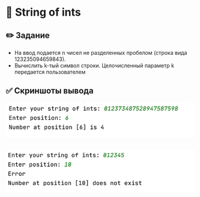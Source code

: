 # :1234: String of ints
## :pencil2: Задание
* На ввод подается n чисел не разделенных пробелом (строка вида 123235094659843). 
* Вычислить k-тый символ строки. Целочисленный параметр k передается пользователем

## :white_check_mark: Скриншоты вывода 
![screenshot](https://github.com/k-allard/JavaSberITSchool/blob/develop/00_InputReading2/correctPosition.png)

##
![screenshot](https://github.com/k-allard/JavaSberITSchool/blob/develop/00_InputReading2/errorPosition.png)
